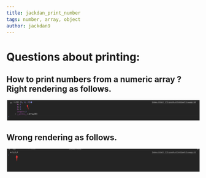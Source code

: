 ```yaml
---
title: jackdan_print_number
tags: number, array, object
author: jackdan9
---
```


# Questions about printing:
## How to print numbers from a numeric array ? Right rendering as follows.
![print][1]
## Wrong rendering as follows.
![wrongPrint][2]

  [1]: ./images/print.png "print.png"
  [2]: ./images/wrongPrint.png "wrongPrint.png"